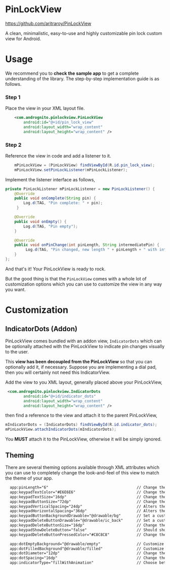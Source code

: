# PinLockView
https://github.com/aritraroy/PinLockView

A clean, minimalistic, easy-to-use and highly customizable pin lock custom view for Android.

# Usage
We recommend you to **check the sample app** to get a complete understanding of the library. The step-by-step implementation guide is as follows.

### Step 1

Place the view in your XML layout file.

```xml
    <com.andrognito.pinlockview.PinLockView
        android:id="@+id/pin_lock_view"
        android:layout_width="wrap_content"
        android:layout_height="wrap_content" />
```

### Step 2

Reference the view in code and add a listener to it.

```java
    mPinLockView = (PinLockView) findViewById(R.id.pin_lock_view);
    mPinLockView.setPinLockListener(mPinLockListener);
```

Implement the listener interface as follows,

```java
private PinLockListener mPinLockListener = new PinLockListener() {
    @Override
    public void onComplete(String pin) {
        Log.d(TAG, "Pin complete: " + pin);
     }

    @Override
    public void onEmpty() {
        Log.d(TAG, "Pin empty");
    }

    @Override
    public void onPinChange(int pinLength, String intermediatePin) {
         Log.d(TAG, "Pin changed, new length " + pinLength + " with intermediate pin " + intermediatePin);
    }
};
```

And that's it! Your PinLockView is ready to rock.

But the good thing is that the ```PinLockView``` comes with a whole lot of customization options which you can use to customize the view in any way you want.

# Customization

## IndicatorDots (Addon)
PinLockView comes bundled with an addon view, ```IndicatorDots``` which can be optionally attached with the PinLockView to indicate pin changes visually to the user.

This **view has been decoupled from the PinLockView** so that you can optionally add it, if necessary. Suppose you are implementing a dial pad, then you will certainly not need this IndicatorView.

Add the view to you XML layout, generally placed above your PinLockView,

```xml
 <com.andrognito.pinlockview.IndicatorDots
        android:id="@+id/indicator_dots"
        android:layout_width="wrap_content"
        android:layout_height="wrap_content" />
```
then find a reference to the view and attach it to the parent PinLockView,

```java
mIndicatorDots = (IndicatorDots) findViewById(R.id.indicator_dots);
mPinLockView.attachIndicatorDots(mIndicatorDots);
```

You **MUST** attach it to the PinLockView, otherwise it will be simply ignored.

## Theming

There are several theming options available through XML attributes which you can use to completely change the look-and-feel of this view to match the theme of your app.

```xml
  app:pinLength="6"                                       // Change the pin length
  app:keypadTextColor="#E6E6E6"                           // Change the color of the keypad text
  app:keypadTextSize="16dp"                               // Change the text size in the keypad
  app:keypadButtonSize="72dp"                             // Change the size of individual keys/buttons
  app:keypadVerticalSpacing="24dp"                        // Alters the vertical spacing between the keypad buttons
  app:keypadHorizontalSpacing="36dp"                      // Alters the horizontal spacing between the keypad buttons
  app:keypadButtonBackgroundDrawable="@drawable/bg"       // Set a custom background drawable for the buttons
  app:keypadDeleteButtonDrawable="@drawable/ic_back"      // Set a custom drawable for the delete button
  app:keypadDeleteButtonSize="16dp"                       // Change the size of the delete button icon in the keypad
  app:keypadShowDeleteButton="false"                      // Should show the delete button, default is true
  app:keypadDeleteButtonPressedColor="#C8C8C8"            // Change the pressed/focused state color of the delete button

  app:dotEmptyBackground="@drawable/empty"                // Customize the empty state of the dots
  app:dotFilledBackground"@drawable/filled"               // Customize the filled state of the dots
  app:dotDiameter="12dp"                                  // Change the diameter of the dots
  app:dotSpacing="16dp"                                   // Change the spacing between individual dots
  app:indicatorType="fillWithAnimation"                   // Choose between "fixed", "fill" and "fillWithAnimation"
```